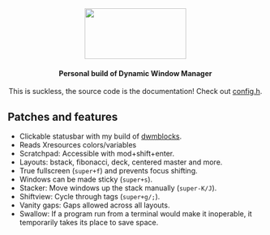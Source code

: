 <div align=center>
<img src="https://dwm.suckless.org/dwm.svg" data-canonical-src="https://dwm.suckless.org/dwm.svg" width="200" height="100" />
  
#### Personal build of Dynamic Window Manager 
This is suckless, the source code is the documentation! Check out [config.h](config.h).


</div>

## Patches and features

- Clickable statusbar with my build of [dwmblocks](https://github.com/vladdoster/dwmblocks).
- Reads Xresources colors/variables
- Scratchpad: Accessible with mod+shift+enter.
- Layouts: bstack, fibonacci, deck, centered master and more.
- True fullscreen (`super+f`) and prevents focus shifting.
- Windows can be made sticky (`super+s`).
- Stacker: Move windows up the stack manually (`super-K/J`).
- Shiftview: Cycle through tags (`super+g/;`).
- Vanity gaps: Gaps allowed across all layouts.
- Swallow: If a program run from a terminal would make it inoperable, it temporarily takes its place to save space.
